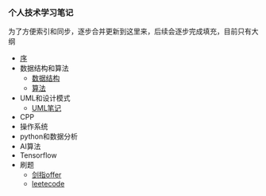 
### 个人技术学习笔记
为了方便索引和同步，逐步合并更新到这里来，后续会逐步完成填充，目前只有大纲

* [序](README.md)
* 数据结构和算法
    * [数据结构](datastructure_and_algorithm/data_sturcture.md)
    * [算法](datastructure_and_algorithm/algorithm.md)
* UML和设计模式
    * [UML笔记](UML_and_design_pattern/UML.md)
* CPP
* 操作系统
* python和数据分析
* AI算法
* Tensorflow
* 刷题
	* [剑指offer](coding_practice/sword_offer/resolution.md)
	* [leetecode](coding_practice/leetcode/resolution.md)


